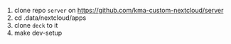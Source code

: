 1. clone repo `server` on https://github.com/kma-custom-nextcloud/server
2. cd .data/nextcloud/apps
3. clone `deck` to it
2. make dev-setup